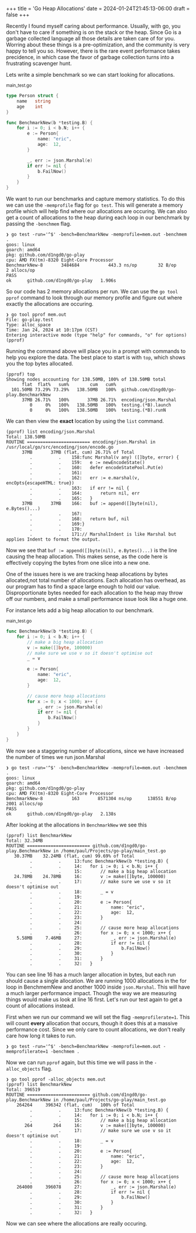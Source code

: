 +++
title = 'Go Heap Allocations'
date = 2024-01-24T21:45:13-06:00
draft = false
+++

Recently I found myself caring about performance. Usually, with go, you don't have to care if something is on the stack or the heap. Since Go is a garbage collected language all those details are taken care of for you. Worring about these things is a pre-optimization, and the community is very happy to tell you so. However, there is the rare event performance takes precidence, in which case the favor of garbage collection turns into a frustrating scavenger hunt.

Lets write a simple benchmark so we can start looking for allocations.

<sub>main_test.go</sub>
```go
type Person struct {
	name   string
	age    int
}

func BenchmarkNew(b *testing.B) {
	for i := 0; i < b.N; i++ {
		e := Person{
			name: "eric",
			age:  12,
		}

		_, err := json.Marshal(e)
		if err != nil {
			b.FailNow()
		}
	}
}
```

We want to run our benchmarks and capture memory statistics. To do this we can use the `-memprofile` flag for `go test`. This will generate a memory profile which will help find where our allocations are occuring. We can also get a count of allocations to the heap during each loop in our benchmark by passing the `-benchmem` flag.

```
❯ go test -run='^$' -bench=BenchmarkNew -memprofile=mem.out -benchmem .
goos: linux
goarch: amd64
pkg: github.com/d1ngd0/go-play
cpu: AMD FX(tm)-8320 Eight-Core Processor
BenchmarkNew-8   	 3484684	       443.3 ns/op	      32 B/op	       2 allocs/op
PASS
ok  	github.com/d1ngd0/go-play	1.906s
```

So our code has 2 memory allocations per run. We can use the `go tool pprof` command to look through our memory profile and figure out where exactly the allocations are occuring.

```
❯ go tool pprof mem.out
File: go-play.test
Type: alloc_space
Time: Jan 24, 2024 at 10:17pm (CST)
Entering interactive mode (type "help" for commands, "o" for options)
(pprof)
```

Running the command above will place you in a prompt with commands to help you explore the data. The best place to start is with `top`, which shows you the top bytes allocated.

```
(pprof) top
Showing nodes accounting for 138.50MB, 100% of 138.50MB total
      flat  flat%   sum%        cum   cum%
  101.50MB 73.29% 73.29%   138.50MB   100%  github.com/d1ngd0/go-play.BenchmarkNew
      37MB 26.71%   100%       37MB 26.71%  encoding/json.Marshal
         0     0%   100%   138.50MB   100%  testing.(*B).launch
         0     0%   100%   138.50MB   100%  testing.(*B).runN
```

We can then view the **exact** location by using the `list` command.

```
(pprof) list encoding/json.Marshal
Total: 138.50MB
ROUTINE ======================== encoding/json.Marshal in /usr/local/go/src/encoding/json/encode.go
      37MB       37MB (flat, cum) 26.71% of Total
         .          .    158:func Marshal(v any) ([]byte, error) {
         .          .    159:	e := newEncodeState()
         .          .    160:	defer encodeStatePool.Put(e)
         .          .    161:
         .          .    162:	err := e.marshal(v, encOpts{escapeHTML: true})
         .          .    163:	if err != nil {
         .          .    164:		return nil, err
         .          .    165:	}
      37MB       37MB    166:	buf := append([]byte(nil), e.Bytes()...)
         .          .    167:
         .          .    168:	return buf, nil
         .          .    169:}
         .          .    170:
         .          .    171:// MarshalIndent is like Marshal but applies Indent to format the output.
```

Now we see that `buf := append([]byte(nil), e.Bytes()...)` is the line causing the heap allocation. This makes sense, as the code here is effectively copying the bytes from one slice into a new one.

One of the issues here is we are tracking heap allocations by bytes allocated,not total number of allocations. Each allocation has overhead, as our program has to find a space large enough to hold our value. Disproportionate bytes needed for each allocation to the heap may throw off our numbers, and make a small performance issue look like a huge one.

For instance lets add a big heap allocation to our benchmark.

<sub>main_test.go</sub>
```go
func BenchmarkNew(b *testing.B) {
	for i := 0; i < b.N; i++ {
		// make a big heap allocation
		v := make([]byte, 100000)
		// make sure we use v so it doesn't optimise out
		_ = v

		e := Person{
			name: "eric",
			age:  12,
		}

		// cause more heap allocations
		for x := 0; x < 1000; x++ {
			_, err := json.Marshal(e)
			if err != nil {
				b.FailNow()
			}
		}
	}
}
```

We now see a staggering number of allocations, since we have increased the number of times we run json.Marshal

```
❯ go test -run='^$' -bench=BenchmarkNew -memprofile=mem.out -benchmem .
goos: linux
goarch: amd64
pkg: github.com/d1ngd0/go-play
cpu: AMD FX(tm)-8320 Eight-Core Processor
BenchmarkNew-8   	     163	   8571304 ns/op	  138551 B/op	    2001 allocs/op
PASS
ok  	github.com/d1ngd0/go-play	2.138s
```

After looking at the allocations in `BenchmarkNew` we see this

```
(pprof) list BenchmarkNew
Total: 32.34MB
ROUTINE ======================== github.com/d1ngd0/go-play.BenchmarkNew in /home/paul/Projects/go-play/main_test.go
   30.37MB    32.24MB (flat, cum) 99.69% of Total
         .          .     13:func BenchmarkNew(b *testing.B) {
         .          .     14:	for i := 0; i < b.N; i++ {
         .          .     15:		// make a big heap allocation
   24.78MB    24.78MB     16:		v := make([]byte, 100000)
         .          .     17:		// make sure we use v so it doesn't optimise out
         .          .     18:		_ = v
         .          .     19:
         .          .     20:		e := Person{
         .          .     21:			name: "eric",
         .          .     22:			age:  12,
         .          .     23:		}
         .          .     24:
         .          .     25:		// cause more heap allocations
         .          .     26:		for x := 0; x < 1000; x++ {
    5.58MB     7.46MB     27:			_, err := json.Marshal(e)
         .          .     28:			if err != nil {
         .          .     29:				b.FailNow()
         .          .     30:			}
         .          .     31:		}
         .          .     32:	}
```

You can see line 16 has a much larger allocation in bytes, but each run should cause a single allocation. We are running 1000 allocations in the for loop in BenchmemNew and another 1000 inside `json.Marshal`. This will have a much larger performance impact. Though the way we are measuring things would make us look at line 16 first. Let's run our test again to get a count of allocations instead.

First when we run our command we will set the flag `-memprofilerate=1`. This will count **every** allocation that occurs, though it does this at a massive performance cost. Since we only care to count allocations, we don't really care how long it takes to run.

```
❯ go test -run='^$' -bench=BenchmarkNew -memprofile=mem.out -memprofilerate=1 -benchmem .
```

Now we can run `pprof` again, but this time we will pass in the `-alloc_objects` flag.

```
❯ go tool pprof -alloc_objects mem.out
(pprof) list BenchmarkNew
Total: 396519
ROUTINE ======================== github.com/d1ngd0/go-play.BenchmarkNew in /home/paul/Projects/go-play/main_test.go
    264264     396342 (flat, cum)   100% of Total
         .          .     13:func BenchmarkNew(b *testing.B) {
         .          .     14:	for i := 0; i < b.N; i++ {
         .          .     15:		// make a big heap allocation
       264        264     16:		v := make([]byte, 100000)
         .          .     17:		// make sure we use v so it doesn't optimise out
         .          .     18:		_ = v
         .          .     19:
         .          .     20:		e := Person{
         .          .     21:			name: "eric",
         .          .     22:			age:  12,
         .          .     23:		}
         .          .     24:
         .          .     25:		// cause more heap allocations
         .          .     26:		for x := 0; x < 1000; x++ {
    264000     396078     27:			_, err := json.Marshal(e)
         .          .     28:			if err != nil {
         .          .     29:				b.FailNow()
         .          .     30:			}
         .          .     31:		}
         .          .     32:	}
```

Now we can see where the allocations are really occuring.
